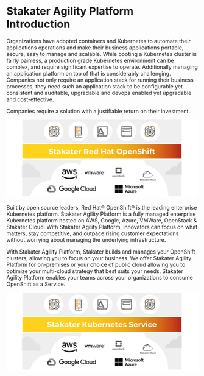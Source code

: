 # Stakater Agility Platform Introduction

Organizations have adopted containers and Kubernetes to automate their applications operations and make their business applications portable, secure, easy to manage and scalable. While booting a Kubernetes cluster is fairly painless, a production grade Kubernetes environment can be complex, and require significant expertise to operate. Additionally managing an application platform on top of that is considerably challenging. Companies not only require an application stack for running their business processes, they need such an application stack to be configurable yet consistent and auditable, upgradable and devops enabled yet upgradable and cost-effective.

Companies require a solution with a justifiable return on their investment.

![Stakater Agility Platform](./images/image-3.png)

Built by open source leaders, Red Hat® OpenShift® is the leading enterprise Kubernetes platform. Stakater Agility Platform is a fully managed enterprise Kubernetes platform hosted on AWS, Google, Azure, VMWare, OpenStack & Stakater Cloud. With Stakater Agility Platform, innovators can focus on what matters, stay competitive, and outpace rising customer expectations without worrying about managing the underlying infrastructure.

With Stakater Agility Platform, Stakater builds and manages your OpenShift clusters, allowing you to focus on your business. We offer Stakater Agility Platform for on-premises or your choice of public cloud allowing you to optimize your multi-cloud strategy that best suits your needs. Stakater Agility Platform enables your teams across your organizations to consume OpenShift as a Service.

![Stakater Agility Platform](./images/image-2.png)

